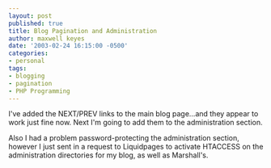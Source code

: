 ```yaml
---
layout: post
published: true
title: Blog Pagination and Administration
author: maxwell keyes
date: '2003-02-24 16:15:00 -0500'
categories:
- personal
tags:
- blogging
- pagination
- PHP Programming
---
```


I've added the NEXT/PREV links to the main blog page...and they appear to work
just fine now. Next I'm going to add them to the administration section.

Also I had a problem password-protecting the administration section, however I
just sent in a request to Liquidpages to activate HTACCESS on the administration
directories for my blog, as well as Marshall's.
